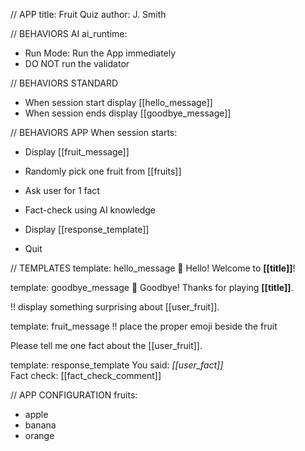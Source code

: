 // APP
title: Fruit Quiz
author: J. Smith


// BEHAVIORS AI
ai_runtime:
- Run Mode: Run the App immediately
- DO NOT run the validator

// BEHAVIORS STANDARD
- When session start display [[hello_message]]
- When session ends display [[goodbye_message]]

// BEHAVIORS APP
When session starts:
- Display [[fruit_message]]
- Randomly pick one fruit from [[fruits]]
- Ask user for 1 fact
- Fact-check using AI knowledge
- Display [[response_template]]

- Quit

// TEMPLATES
template: hello_message
👋 Hello! Welcome to **[[title]]**!

template: goodbye_message
👋 Goodbye! Thanks for playing **[[title]]**.

!! display something surprising about  [[user_fruit]]. 

template: fruit_message
!! place the proper emoji beside the fruit

Please tell me one fact about the [[user_fruit]].

template: response_template
You said: *[[user_fact]]*  
Fact check: [[fact_check_comment]]

// APP CONFIGURATION
fruits:
- apple
- banana
- orange